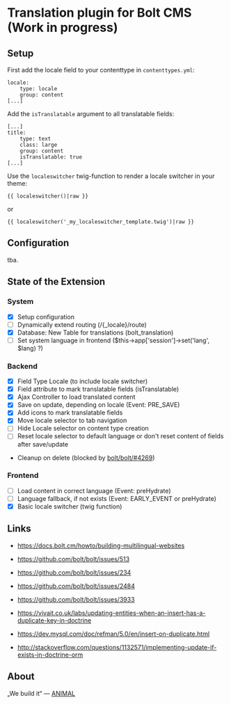 # Translation plugin for Bolt CMS (Work in progress)

## Setup

First add the locale field to your contenttype in `contenttypes.yml`:

````
locale:
	type: locale
    group: content
[...]
````

Add the `isTranslatable` argument to all translatable fields:

````
[...]
title:
	type: text
	class: large
	group: content
	isTranslatable: true
[...]
````

Use the `localeswitcher` twig-function to render a locale switcher in your theme:

````
{{ localeswitcher()|raw }}
````
or
````
{{ localeswitcher('_my_localeswitcher_template.twig')|raw }}
````

## Configuration

tba.

## State of the Extension

### System

- [x] Setup configuration
- [ ] Dynamically extend routing (/{_locale}/route)
- [x] Database: New Table for translations (bolt_translation)
- [ ] Set system language in frontend ($this->app['session']->set('lang', $lang) ?)

### Backend

- [x] Field Type Locale (to include locale switcher)
- [x] Field attribute to mark translatable fields (isTranslatable)
- [x] Ajax Controller to load translated content
- [x] Save on update, depending on locale (Event: PRE_SAVE)
- [x] Add icons to mark translatable fields
- [x] Move locale selector to tab navigation
- [ ] Hide Locale selector on content type creation
- [ ] Reset locale selector to default language or don't reset content of fields after save/update
- Cleanup on delete (blocked by [bolt/bolt/#4269](https://github.com/bolt/bolt/issues/4269))

### Frontend

- [ ] Load content in correct language (Event: preHydrate)
- [ ] Language fallback, if not exists (Event: EARLY_EVENT or preHydrate)
- [x] Basic locale switcher (twig function)

## Links

- https://docs.bolt.cm/howto/building-multilingual-websites

- https://github.com/bolt/bolt/issues/513
- https://github.com/bolt/bolt/issues/234
- https://github.com/bolt/bolt/issues/2484
- https://github.com/bolt/bolt/issues/3933

- https://vivait.co.uk/labs/updating-entities-when-an-insert-has-a-duplicate-key-in-doctrine
- https://dev.mysql.com/doc/refman/5.0/en/insert-on-duplicate.html
- http://stackoverflow.com/questions/1132571/implementing-update-if-exists-in-doctrine-orm


## About

„We build it“ — [ANIMAL](http://animal.at)
